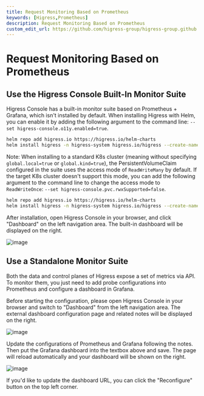 ```yaml
---
title: Request Monitoring Based on Prometheus
keywords: [Higress,Prometheus]
description: Request Monitoring Based on Prometheus
custom_edit_url: https://github.com/higress-group/higress-group.github.io/blob/main/i18n/en-us/docusaurus-plugin-content-docs/current/user/prometheus.md
---
```


# Request Monitoring Based on Prometheus

## Use the Higress Console Built-In Monitor Suite

Higress Console has a built-in monitor suite based on Prometheus + Grafana, which isn't installed by default. When installing Higress with Helm, you can enable it by adding the following argument to the command line: `--set higress-console.o11y.enabled=true`.

```bash
helm repo add higress.io https://higress.io/helm-charts
helm install higress -n higress-system higress.io/higress --create-namespace --render-subchart-notes --set higress-console.o11y.enabled=true
```

Note: When installing to a standard K8s cluster (meaning without specifying `global.local=true` or `global.kind=true`), the PersistentVolumeClaim configured in the suite uses the access mode of `ReadWriteMany` by default. If the target K8s cluster doesn't support this mode, you can add the following argument to the command line to change the access mode to `ReadWriteOnce`: `--set higress-console.pvc.rwxSupported=false`.

```bash
helm repo add higress.io https://higress.io/helm-charts
helm install higress -n higress-system higress.io/higress --create-namespace --render-subchart-notes --set higress-console.o11y.enabled=true --set higress-console.pvc.rwxSupported=false
```

After installation, open Higress Console in your browser, and click "Dashboard" on the left navigation area. The built-in dashboard will be displayed on the right.

![image](/img/user/prometheus/en-us/builtin.png)

## Use a Standalone Monitor Suite

Both the data and control planes of Higress expose a set of metrics via API. To monitor them, you just need to add probe configurations into Prometheus and configure a dashboard in Grafana.

Before starting the configuration, please open Higress Console in your browser and switch to "Dashboard" from the left navigation area. The external dashboard configuration page and related notes will be displayed on the right.

![image](/img/user/prometheus/en-us/external-before.png)

Update the configurations of Prometheus and Grafana following the notes. Then put the Grafana dashboard into the textbox above and save. The page will reload automatically and your dashboard will be shown on the right.

![image](/img/user/prometheus/en-us/external-after.png)

If you'd like to update the dashboard URL, you can click the "Reconfigure" button on the top left corner.